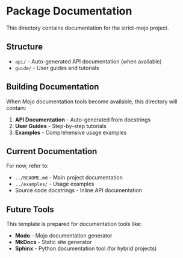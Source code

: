 # Package Documentation

This directory contains documentation for the strict-mojo project.

## Structure

- `api/` - Auto-generated API documentation (when available)
- `guide/` - User guides and tutorials

## Building Documentation

When Mojo documentation tools become available, this directory will contain:

1. **API Documentation** - Auto-generated from docstrings
2. **User Guides** - Step-by-step tutorials
3. **Examples** - Comprehensive usage examples

## Current Documentation

For now, refer to:

- `../README.md` - Main project documentation
- `../examples/` - Usage examples
- Source code docstrings - Inline API documentation

## Future Tools

This template is prepared for documentation tools like:

- **Modo** - Mojo documentation generator
- **MkDocs** - Static site generator
- **Sphinx** - Python documentation tool (for hybrid projects)
